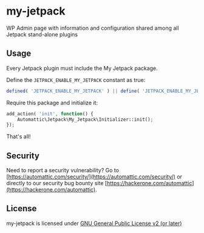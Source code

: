 # my-jetpack

WP Admin page with information and configuration shared among all Jetpack stand-alone plugins

## Usage

Every Jetpack plugin must include the My Jetpack package.

Define the `JETPACK_ENABLE_MY_JETPACK` constant as true:

```php
defined( 'JETPACK_ENABLE_MY_JETPACK' ) || define( 'JETPACK_ENABLE_MY_JETPACK', true );
```

Require this package and initialize it:

```PHP
add_action( 'init', function() {
	Automattic\Jetpack\My_Jetpack\Initializer::init();
});
```

That's all!

## Security

Need to report a security vulnerability? Go to [https://automattic.com/security/](https://automattic.com/security/) or directly to our security bug bounty site [https://hackerone.com/automattic](https://hackerone.com/automattic).

## License

my-jetpack is licensed under [GNU General Public License v2 (or later)](./LICENSE.txt)

